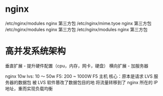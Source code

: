 # nginx

/etc/nginx/modules nginx 第三方包
/etc/nginx/mime.tyoe nginx 第三方包
/etc/nginx/modules nginx 第三方包
/etc/nginx/modules nginx 第三方包

# 高并发系统架构

垂直扩展 - 提升硬件配置（cpu，内存，网卡，硬盘）
横向扩展 - 加服务器

nginx 10w
lvs: 10 ～ 50w
F5: 200 ~ 1000W F5 主机
核心：原本是请求 LVS 服务器的数据包 被 LVS 软件篡改了数据包目的地 将流量转移到了 nginx 所在的 IP 地址，重而实现负载均衡
